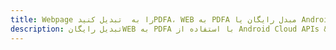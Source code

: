 ---title: Webpage را به  تبدیل کنیدPDFA، WEB به PDFA مبدل رایگان یا Android SDKdescription: تبدیل رایگانWEB به PDFA با استفاده از Android Cloud APIs & SDK همچنین اسناد PDF را در Cloud ایجاد، ویرایش و رندر کنید.---